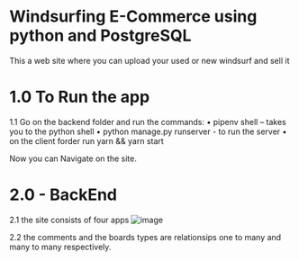 # Windsurfing E-Commerce using python and PostgreSQL

This a web site where you can upload your used or new windsurf and sell it 

# 1.0 To Run the app
1.1 Go on the backend folder and run the commands:
    • pipenv shell – takes you to the python shell
    • python manage.py runserver -  to run the server
    • on the client forder run yarn && yarn start
      
Now you can Navigate on the site.

# 2.0 - BackEnd
2.1 the site consists of four apps
![image](https://user-images.githubusercontent.com/43549151/127447333-d7a3c86f-17c5-4353-9f8a-b3b5be2d9283.png)



2.2 the comments and the boards types are relationsips one to many and many to many respectively. 
